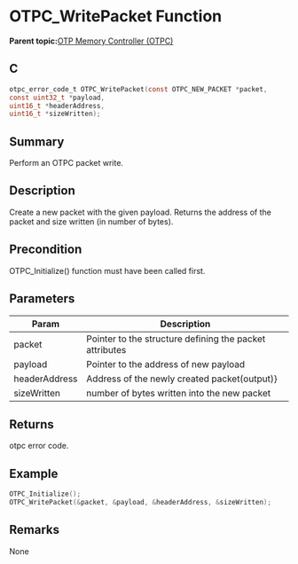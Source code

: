 # OTPC\_WritePacket Function

**Parent topic:**[OTP Memory Controller \(OTPC\)](GUID-2A1E045D-389C-4854-9EDD-C851B7EDC715.md)

## C

```c
otpc_error_code_t OTPC_WritePacket(const OTPC_NEW_PACKET *packet,
const uint32_t *payload,
uint16_t *headerAddress,
uint16_t *sizeWritten);
```

## Summary

Perform an OTPC packet write.

## Description

Create a new packet with the given payload. Returns the address of the packet and size written \(in number of bytes\).

## Precondition

OTPC\_Initialize\(\) function must have been called first.

## Parameters

|Param|Description|
|-----|-----------|
|packet|Pointer to the structure defining the packet attributes|
|payload|Pointer to the address of new payload|
|headerAddress|Address of the newly created packet\(output\)\}|
|sizeWritten|number of bytes written into the new packet|

## Returns

otpc error code.

## Example

```c
OTPC_Initialize();
OTPC_WritePacket(&packet, &payload, &headerAddress, &sizeWritten);
```

## Remarks

None


